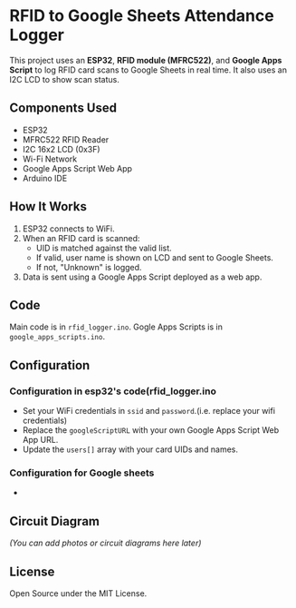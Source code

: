 # RFID to Google Sheets Attendance Logger

This project uses an **ESP32**, **RFID module (MFRC522)**, and **Google Apps Script** to log RFID card scans to Google Sheets in real time. It also uses an I2C LCD to show scan status.

## Components Used
- ESP32
- MFRC522 RFID Reader
- I2C 16x2 LCD (0x3F)
- Wi-Fi Network
- Google Apps Script Web App
- Arduino IDE

## How It Works
1. ESP32 connects to WiFi.
2. When an RFID card is scanned:
   - UID is matched against the valid list.
   - If valid, user name is shown on LCD and sent to Google Sheets.
   - If not, "Unknown" is logged.
3. Data is sent using a Google Apps Script deployed as a web app.

## Code
Main code is in `rfid_logger.ino`.
Gogle Apps Scripts is in `google_apps_scripts.ino`.

## Configuration
### Configuration in esp32's code(rfid_logger.ino
- Set your WiFi credentials in `ssid` and `password`.(i.e. replace your wifi credentials)
- Replace the `googleScriptURL` with your own Google Apps Script Web App URL.
- Update the `users[]` array with your card UIDs and names.
### Configuration for Google sheets
- 

## Circuit Diagram
*(You can add photos or circuit diagrams here later)*

## License
Open Source under the MIT License.
